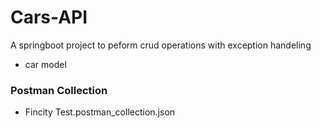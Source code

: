 # Cars-API

A springboot project to peform crud operations with exception handeling
 - car model

### Postman Collection
 - Fincity Test.postman_collection.json